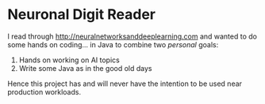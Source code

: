 # Neuronal Digit Reader

I read through http://neuralnetworksanddeeplearning.com and wanted to do some hands on coding... in Java to combine two _personal_ goals:

1. Hands on working on AI topics
2. Write some Java as in the good old days

Hence this project has and will never have the intention to be used near production workloads.
